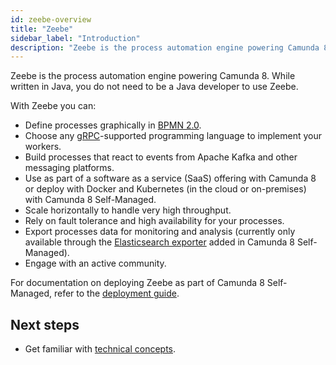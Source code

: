 ```yaml
---
id: zeebe-overview
title: "Zeebe"
sidebar_label: "Introduction"
description: "Zeebe is the process automation engine powering Camunda 8."
---
```


Zeebe is the process automation engine powering Camunda 8. While written in Java, you do not need to be a Java developer to use Zeebe.

With Zeebe you can:

- Define processes graphically in [BPMN 2.0](../modeler/bpmn/bpmn-coverage.md).
- Choose any [gRPC](/apis-tools/zeebe-api/grpc.md)-supported programming language to implement your workers.
- Build processes that react to events from Apache Kafka and other messaging platforms.
- Use as part of a software as a service (SaaS) offering with Camunda 8 or deploy with Docker and Kubernetes (in the cloud or on-premises) with Camunda 8 Self-Managed.
- Scale horizontally to handle very high throughput.
- Rely on fault tolerance and high availability for your processes.
- Export processes data for monitoring and analysis (currently only available through the [Elasticsearch exporter](../../self-managed/zeebe-deployment/exporters/elasticsearch-exporter.md) added in Camunda 8 Self-Managed).
- Engage with an active community.

For documentation on deploying Zeebe as part of Camunda 8 Self-Managed, refer to the [deployment guide](../../self-managed/zeebe-deployment/zeebe-installation.md).

## Next steps

- Get familiar with [technical concepts](technical-concepts/technical-concepts-overview.md).
